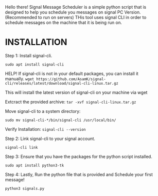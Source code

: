 Hello there! Signal Message Scheduler is a simple python script that is designed to help you schedule you messages on signal PC Version. (Recommended to run on servers)
THis tool uses signal CLI in order to schedule messages on the machine that it is being run on.

<h1>INSTALLATION</h1>

Step 1: Install signal-cli.

```sudo apt install signal-cli```

HELP! If signal-cli is not in your default packages, you can install it manually.
```wget https://github.com/AsamK/signal-cli/releases/latest/download/signal-cli-linux.tar.gz```

This will install the latest version of signal-cli on your machine via wget

Extcract the provided archive:
```tar -xvf signal-cli-linux.tar.gz```

Move signal-cli to a system directory:

```sudo mv signal-cli-*/bin/signal-cli /usr/local/bin/```

Verify Installation:
```signal-cli --version```

Step 2: Link signal-cli to your signal account.

```signal-cli link```

Step 3: Ensure that you have the packages for the python script installed.

```sudo apt install python3-tk```

Step 4: Lastly, Run the python file that is provided and Schedule your first message!

```python3 signals.py```
